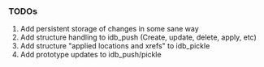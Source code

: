 ### TODOs
1. Add persistent storage of changes in some sane way
2. Add structure handling to idb_push (Create, update, delete, apply, etc)
3. Add structure "applied locations and xrefs" to idb_pickle
4. Add prototype updates to idb_push/pickle

